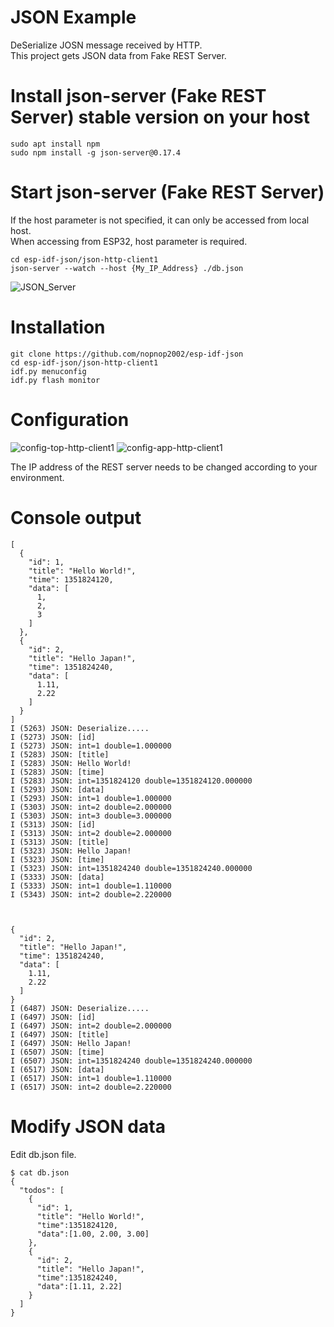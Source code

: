# JSON Example

DeSerialize JOSN message received by HTTP.   
This project gets JSON data from Fake REST Server.   


# Install json-server (Fake REST Server) stable version on your host
```
sudo apt install npm
sudo npm install -g json-server@0.17.4

```

# Start json-server (Fake REST Server)
If the host parameter is not specified, it can only be accessed from local host.   
When accessing from ESP32, host parameter is required.   
```
cd esp-idf-json/json-http-client1
json-server --watch --host {My_IP_Address} ./db.json
```

![JSON_Server](https://user-images.githubusercontent.com/6020549/71557207-3320e700-2a86-11ea-9761-823007c4b370.jpg)


# Installation
```
git clone https://github.com/nopnop2002/esp-idf-json
cd esp-idf-json/json-http-client1
idf.py menuconfig
idf.py flash monitor
```

# Configuration
![config-top-http-client1](https://user-images.githubusercontent.com/6020549/167752001-36383f6a-17cd-44e1-9550-49883fc1d408.jpg)
![config-app-http-client1](https://user-images.githubusercontent.com/6020549/167751997-071eec15-36c6-4159-bcd1-850a605277fb.jpg)

The IP address of the REST server needs to be changed according to your environment.   

# Console output
```
[
  {
    "id": 1,
    "title": "Hello World!",
    "time": 1351824120,
    "data": [
      1,
      2,
      3
    ]
  },
  {
    "id": 2,
    "title": "Hello Japan!",
    "time": 1351824240,
    "data": [
      1.11,
      2.22
    ]
  }
]
I (5263) JSON: Deserialize.....
I (5273) JSON: [id]
I (5273) JSON: int=1 double=1.000000
I (5283) JSON: [title]
I (5283) JSON: Hello World!
I (5283) JSON: [time]
I (5283) JSON: int=1351824120 double=1351824120.000000
I (5293) JSON: [data]
I (5293) JSON: int=1 double=1.000000
I (5303) JSON: int=2 double=2.000000
I (5303) JSON: int=3 double=3.000000
I (5313) JSON: [id]
I (5313) JSON: int=2 double=2.000000
I (5313) JSON: [title]
I (5323) JSON: Hello Japan!
I (5323) JSON: [time]
I (5323) JSON: int=1351824240 double=1351824240.000000
I (5333) JSON: [data]
I (5333) JSON: int=1 double=1.110000
I (5343) JSON: int=2 double=2.220000



{
  "id": 2,
  "title": "Hello Japan!",
  "time": 1351824240,
  "data": [
    1.11,
    2.22
  ]
}
I (6487) JSON: Deserialize.....
I (6497) JSON: [id]
I (6497) JSON: int=2 double=2.000000
I (6497) JSON: [title]
I (6497) JSON: Hello Japan!
I (6507) JSON: [time]
I (6507) JSON: int=1351824240 double=1351824240.000000
I (6517) JSON: [data]
I (6517) JSON: int=1 double=1.110000
I (6517) JSON: int=2 double=2.220000

```

# Modify JSON data
Edit db.json file.
```
$ cat db.json
{
  "todos": [
    {
      "id": 1,
      "title": "Hello World!",
      "time":1351824120,
      "data":[1.00, 2.00, 3.00]
    },
    {
      "id": 2,
      "title": "Hello Japan!",
      "time":1351824240,
      "data":[1.11, 2.22]
    }
  ]
}
```
